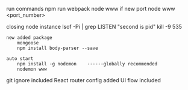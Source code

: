 run commands
    npm run webpack
    node www
    if new port 
        node www <port_number>


closing node instance
    lsof -Pi | grep LISTEN       "second is pid"
    kill -9 535   


    new added package
        mongoose
        npm install body-parser --save

    auto start
        npm install -g nodemon    ------globally recommended
        nodemon www

git ignore included
React router config added
UI flow included
